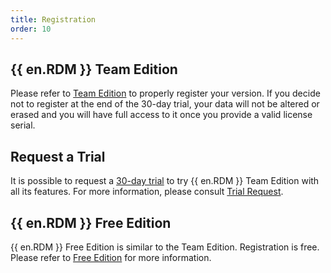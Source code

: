 ```yaml
---
title: Registration
order: 10
---
```

## {{ en.RDM }} Team Edition 

Please refer to [Team Edition](/rdm/windows/installation/client/registration/team-edition/) to properly register your version. If you decide not to register at the end of the 30-day trial, your data will not be altered or erased and you will have full access to it once you provide a valid license serial. 

## Request a Trial 

It is possible to request a [30-day trial](https://devolutions.net/remote-desktop-manager/trial) to try {{ en.RDM }} Team Edition with all its features. For more information, please consult [Trial Request](/rdm/windows/installation/client/registration/trial-request/). 

## {{ en.RDM }} Free Edition 

{{ en.RDM }} Free Edition is similar to the Team Edition. Registration is free. Please refer to [Free Edition](/rdm/windows/installation/client/registration/free-edition/) for more information. 
